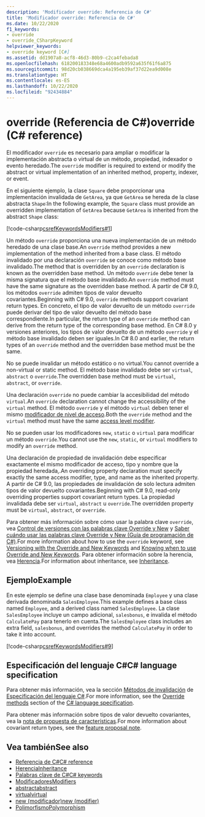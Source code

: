 ```yaml
---
description: 'Modificador override: Referencia de C#'
title: 'Modificador override: Referencia de C#'
ms.date: 10/22/2020
f1_keywords:
- override
- override_CSharpKeyword
helpviewer_keywords:
- override keyword [C#]
ms.assetid: dd1907a8-acf8-46d3-80b9-c2ca4febada8
ms.openlocfilehash: 618200183348e68a4600adb9592a635f61f6a875
ms.sourcegitcommit: 98d20cb038669dca4a195eb39af37d22ea9d008e
ms.translationtype: HT
ms.contentlocale: es-ES
ms.lasthandoff: 10/22/2020
ms.locfileid: "92434884"
---
```

# <a name="override-c-reference"></a><span data-ttu-id="93126-103">override (Referencia de C#)</span><span class="sxs-lookup"><span data-stu-id="93126-103">override (C# reference)</span></span>

<span data-ttu-id="93126-104">El modificador `override` es necesario para ampliar o modificar la implementación abstracta o virtual de un método, propiedad, indexador o evento heredado.</span><span class="sxs-lookup"><span data-stu-id="93126-104">The `override` modifier is required to extend or modify the abstract or virtual implementation of an inherited method, property, indexer, or event.</span></span>

<span data-ttu-id="93126-105">En el siguiente ejemplo, la clase `Square` debe proporcionar una implementación invalidada de `GetArea`, ya que `GetArea` se hereda de la clase abstracta `Shape`:</span><span class="sxs-lookup"><span data-stu-id="93126-105">In the following example, the `Square` class must provide an overridden implementation of `GetArea` because `GetArea` is inherited from the abstract `Shape` class:</span></span>

[!code-csharp[csrefKeywordsModifiers#1](~/samples/snippets/csharp/VS_Snippets_VBCSharp/csrefKeywordsModifiers/CS/csrefKeywordsModifiers.cs#1)]

<span data-ttu-id="93126-106">Un método `override` proporciona una nueva implementación de un método heredado de una clase base.</span><span class="sxs-lookup"><span data-stu-id="93126-106">An `override` method provides a new implementation of the method inherited from a base class.</span></span> <span data-ttu-id="93126-107">El método invalidado por una declaración `override` se conoce como método base invalidado.</span><span class="sxs-lookup"><span data-stu-id="93126-107">The method that is overridden by an `override` declaration is known as the overridden base method.</span></span> <span data-ttu-id="93126-108">Un método `override` debe tener la misma signatura que el método base invalidado.</span><span class="sxs-lookup"><span data-stu-id="93126-108">An `override` method must have the same signature as the overridden base method.</span></span> <span data-ttu-id="93126-109">A partir de C# 9.0, los métodos `override` admiten tipos de valor devuelto covariantes.</span><span class="sxs-lookup"><span data-stu-id="93126-109">Beginning with C# 9.0, `override` methods support covariant return types.</span></span> <span data-ttu-id="93126-110">En concreto, el tipo de valor devuelto de un método `override` puede derivar del tipo de valor devuelto del método base correspondiente.</span><span class="sxs-lookup"><span data-stu-id="93126-110">In particular, the return type of an `override` method can derive from the return type of the corresponding base method.</span></span> <span data-ttu-id="93126-111">En C# 8.0 y versiones anteriores, los tipos de valor devuelto de un método `override` y el método base invalidado deben ser iguales.</span><span class="sxs-lookup"><span data-stu-id="93126-111">In C# 8.0 and earlier, the return types of an `override` method and the overridden base method must be the same.</span></span>

<span data-ttu-id="93126-112">No se puede invalidar un método estático o no virtual.</span><span class="sxs-lookup"><span data-stu-id="93126-112">You cannot override a non-virtual or static method.</span></span> <span data-ttu-id="93126-113">El método base invalidado debe ser `virtual`, `abstract` o `override`.</span><span class="sxs-lookup"><span data-stu-id="93126-113">The overridden base method must be `virtual`, `abstract`, or `override`.</span></span>

<span data-ttu-id="93126-114">Una declaración `override` no puede cambiar la accesibilidad del método `virtual`.</span><span class="sxs-lookup"><span data-stu-id="93126-114">An `override` declaration cannot change the accessibility of the `virtual` method.</span></span> <span data-ttu-id="93126-115">El método `override` y el método `virtual` deben tener el mismo [modificador de nivel de acceso](access-modifiers.md).</span><span class="sxs-lookup"><span data-stu-id="93126-115">Both the `override` method and the `virtual` method must have the same [access level modifier](access-modifiers.md).</span></span>

<span data-ttu-id="93126-116">No se pueden usar los modificadores `new`, `static` o `virtual` para modificar un método `override`.</span><span class="sxs-lookup"><span data-stu-id="93126-116">You cannot use the `new`, `static`, or `virtual` modifiers to modify an `override` method.</span></span>

<span data-ttu-id="93126-117">Una declaración de propiedad de invalidación debe especificar exactamente el mismo modificador de acceso, tipo y nombre que la propiedad heredada,.</span><span class="sxs-lookup"><span data-stu-id="93126-117">An overriding property declaration must specify exactly the same access modifier, type, and name as the inherited property.</span></span> <span data-ttu-id="93126-118">A partir de C# 9.0, las propiedades de invalidación de solo lectura admiten tipos de valor devuelto covariantes.</span><span class="sxs-lookup"><span data-stu-id="93126-118">Beginning with C# 9.0, read-only overriding properties support covariant return types.</span></span> <span data-ttu-id="93126-119">La propiedad invalidada debe ser `virtual`, `abstract` u `override`.</span><span class="sxs-lookup"><span data-stu-id="93126-119">The overridden property must be `virtual`, `abstract`, or `override`.</span></span>

<span data-ttu-id="93126-120">Para obtener más información sobre cómo usar la palabra clave `override`, vea [Control de versiones con las palabras clave Override y New](../../programming-guide/classes-and-structs/versioning-with-the-override-and-new-keywords.md) y [Saber cuándo usar las palabras clave Override y New (Guía de programación de C#)](../../programming-guide/classes-and-structs/knowing-when-to-use-override-and-new-keywords.md).</span><span class="sxs-lookup"><span data-stu-id="93126-120">For more information about how to use the `override` keyword, see [Versioning with the Override and New Keywords](../../programming-guide/classes-and-structs/versioning-with-the-override-and-new-keywords.md) and [Knowing when to use Override and New Keywords](../../programming-guide/classes-and-structs/knowing-when-to-use-override-and-new-keywords.md).</span></span> <span data-ttu-id="93126-121">Para obtener información sobre la herencia, vea [Herencia](../../programming-guide/classes-and-structs/inheritance.md).</span><span class="sxs-lookup"><span data-stu-id="93126-121">For information about inheritance, see [Inheritance](../../programming-guide/classes-and-structs/inheritance.md).</span></span>

## <a name="example"></a><span data-ttu-id="93126-122">Ejemplo</span><span class="sxs-lookup"><span data-stu-id="93126-122">Example</span></span>

<span data-ttu-id="93126-123">En este ejemplo se define una clase base denominada `Employee` y una clase derivada denominada `SalesEmployee`.</span><span class="sxs-lookup"><span data-stu-id="93126-123">This example defines a base class named `Employee`, and a derived class named `SalesEmployee`.</span></span> <span data-ttu-id="93126-124">La clase `SalesEmployee` incluye un campo adicional, `salesbonus`, e invalida el método `CalculatePay` para tenerlo en cuenta.</span><span class="sxs-lookup"><span data-stu-id="93126-124">The `SalesEmployee` class includes an extra field, `salesbonus`, and overrides the method `CalculatePay` in order to take it into account.</span></span>

[!code-csharp[csrefKeywordsModifiers#9](~/samples/snippets/csharp/VS_Snippets_VBCSharp/csrefKeywordsModifiers/CS/csrefKeywordsModifiers.cs#9)]

## <a name="c-language-specification"></a><span data-ttu-id="93126-125">Especificación del lenguaje C#</span><span class="sxs-lookup"><span data-stu-id="93126-125">C# language specification</span></span>

<span data-ttu-id="93126-126">Para obtener más información, vea la sección [Métodos de invalidación](~/_csharplang/spec/classes.md#override-methods) de [Especificación del lenguaje C#](~/_csharplang/spec/introduction.md).</span><span class="sxs-lookup"><span data-stu-id="93126-126">For more information, see the [Override methods](~/_csharplang/spec/classes.md#override-methods) section of the [C# language specification](~/_csharplang/spec/introduction.md).</span></span>

<span data-ttu-id="93126-127">Para obtener más información sobre tipos de valor devuelto covariantes, vea la [nota de propuesta de características](~/_csharplang/proposals/csharp-9.0/covariant-returns.md).</span><span class="sxs-lookup"><span data-stu-id="93126-127">For more information about covariant return types, see the [feature proposal note](~/_csharplang/proposals/csharp-9.0/covariant-returns.md).</span></span>

## <a name="see-also"></a><span data-ttu-id="93126-128">Vea también</span><span class="sxs-lookup"><span data-stu-id="93126-128">See also</span></span>

- [<span data-ttu-id="93126-129">Referencia de C#</span><span class="sxs-lookup"><span data-stu-id="93126-129">C# reference</span></span>](../index.md)
- [<span data-ttu-id="93126-130">Herencia</span><span class="sxs-lookup"><span data-stu-id="93126-130">Inheritance</span></span>](../../programming-guide/classes-and-structs/inheritance.md)
- [<span data-ttu-id="93126-131">Palabras clave de C#</span><span class="sxs-lookup"><span data-stu-id="93126-131">C# keywords</span></span>](index.md)
- [<span data-ttu-id="93126-132">Modificadores</span><span class="sxs-lookup"><span data-stu-id="93126-132">Modifiers</span></span>](index.md)
- [<span data-ttu-id="93126-133">abstract</span><span class="sxs-lookup"><span data-stu-id="93126-133">abstract</span></span>](abstract.md)
- [<span data-ttu-id="93126-134">virtual</span><span class="sxs-lookup"><span data-stu-id="93126-134">virtual</span></span>](virtual.md)
- [<span data-ttu-id="93126-135">new (modificador)</span><span class="sxs-lookup"><span data-stu-id="93126-135">new (modifier)</span></span>](new-modifier.md)
- [<span data-ttu-id="93126-136">Polimorfismo</span><span class="sxs-lookup"><span data-stu-id="93126-136">Polymorphism</span></span>](../../programming-guide/classes-and-structs/polymorphism.md)
